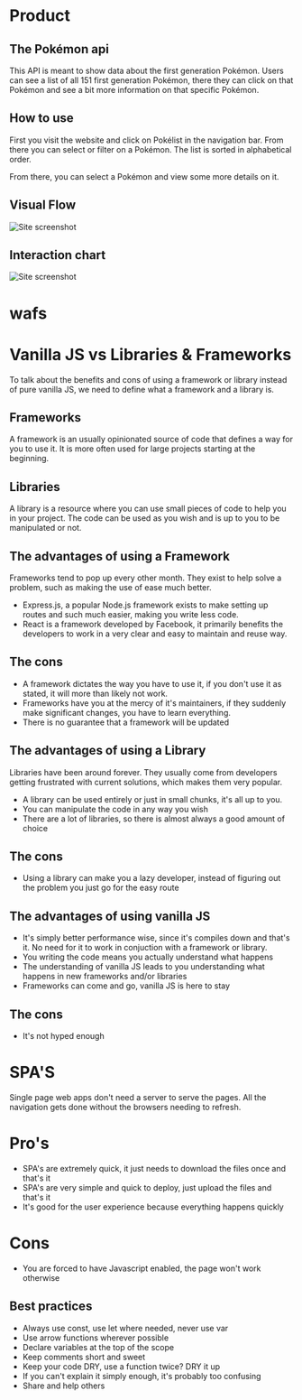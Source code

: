 # Product

## The Pokémon api

This API is meant to show data about the first generation Pokémon.
Users can see a list of all 151 first generation Pokémon, there they can click on that Pokémon and see a bit more information on that specific Pokémon.

## How to use

First you visit the website and click on Pokélist in the navigation bar. From there you can select or filter on a Pokémon. The list is sorted in alphabetical order.

From there, you can select a Pokémon and view some more details on it.

## Visual Flow

![Site screenshot](https://github.com/moniac/wafs/blob/master/visualflow.png "Visual Flow")

## Interaction chart

![Site screenshot](https://github.com/moniac/wafs/blob/master/interaction_flow.png "Interaction Chart")

# wafs

# Vanilla JS vs Libraries & Frameworks

To talk about the benefits and cons of using a framework or library instead of pure vanilla JS, we need to define what a framework and a library is.

## Frameworks

A framework is an usually opinionated source of code that defines a way for you to use it. It is more often used for large projects starting at the beginning.

## Libraries

A library is a resource where you can use small pieces of code to help you in your project. The code can be used as you wish and is up to you to be manipulated or not.

## The advantages of using a Framework

Frameworks tend to pop up every other month. They exist to help solve a problem, such as making the use of ease much better.

* Express.js, a popular Node.js framework exists to make setting up routes and such much easier, making you write less code.
* React is a framework developed by Facebook, it primarily benefits the developers to work in a very clear and easy to maintain and reuse way.

## The cons

* A framework dictates the way you have to use it, if you don't use it as stated, it will more than likely not work.
* Frameworks have you at the mercy of it's maintainers, if they suddenly make significant changes, you have to learn everything.
* There is no guarantee that a framework will be updated

## The advantages of using a Library

Libraries have been around forever. They usually come from developers getting frustrated with current solutions, which makes them very popular.

* A library can be used entirely or just in small chunks, it's all up to you.
* You can manipulate the code in any way you wish
* There are a lot of libraries, so there is almost always a good amount of choice

## The cons

* Using a library can make you a lazy developer, instead of figuring out the problem you just go for the easy route

## The advantages of using vanilla JS

* It's simply better performance wise, since it's compiles down and that's it. No need for it to work in conjuction with a framework or library.
* You writing the code means you actually understand what happens
* The understanding of vanilla JS leads to you understanding what happens in new frameworks and/or libraries
* Frameworks can come and go, vanilla JS is here to stay

## The cons

* It's not hyped enough

# SPA'S

Single page web apps don't need a server to serve the pages. All the navigation gets done without the browsers needing to refresh.

# Pro's

* SPA's are extremely quick, it just needs to download the files once and that's it
* SPA's are very simple and quick to deploy, just upload the files and that's it
* It's good for the user experience because everything happens quickly

# Cons

* You are forced to have Javascript enabled, the page won't work otherwise

## Best practices

* Always use const, use let where needed, never use var
* Use arrow functions wherever possible
* Declare variables at the top of the scope
* Keep comments short and sweet
* Keep your code DRY, use a function twice? DRY it up
* If you can't explain it simply enough, it's probably too confusing
* Share and help others
